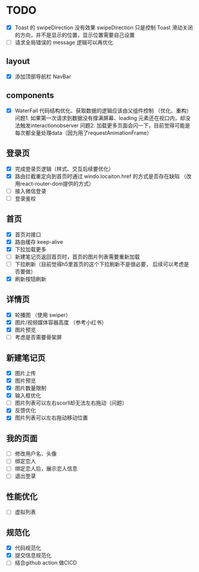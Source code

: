 # TODO

- [x] Toast 的 swipeDirection 没有效果
      swipeDirection 只是控制 Toast 滑动关闭的方向，并不是显示的位置，显示位置需要自己设置
- [ ] 请求全局错误的 message 逻辑可以再优化

## layout

- [x] 添加顶部导航栏 NavBar

## components

- [x] WaterFall 代码结构优化、获取数据的逻辑应该由父组件控制 （优化、重构）
      问题1. 如果第一次请求到数据没有撑满屏幕、loading 元素还在视口内，却没法触发interactionobserver
      问题2. 加载更多页面会闪一下，目前觉得可能是每次都全量处理data（因为用了requestAnimationFrame）

## 登录页

- [x] 完成登录页逻辑（样式、交互后续要优化）
- [x] 路由拦截重定向到首页时通过 windo.locaiton.href 的方式是否存在缺陷 （改用react-router-dom提供的方式）
- [ ] 接入微信登录
- [ ] 登录鉴权

## 首页

- [x] 首页对接口
- [x] 路由缓存 keep-alive
- [x] 下拉加载更多
- [ ] 新建笔记页返回首页时，首页的图片列表需要重新加载
- [ ] 下拉刷新（目前觉得h5里首页的这个下拉刷新不是很必要， 后续可以考虑是否要做）
- [x] 刷新按钮刷新

## 详情页

- [x] 轮播图 （使用 swiper）
- [x] 图片/视频媒体容器高度 （参考小红书）
- [x] 图片预览
- [ ] 考虑是否需要骨架屏

## 新建笔记页

- [x] 图片上传
- [x] 图片预览
- [x] 图片数量限制
- [x] 输入框优化
- [ ] 图片列表可以左右scorll却无法左右拖动（问题）
- [x] 反馈优化
- [x] 图片列表可以左右拖动移动位置

## 我的页面

- [ ] 修改用户名、头像
- [ ] 绑定恋人
- [ ] 绑定恋人后，展示恋人信息
- [ ] 退出登录

## 性能优化

- [ ] 虚拟列表

## 规范化

- [x] 代码规范化
- [x] 提交信息规范化
- [ ] 结合github action 做CICD
